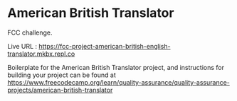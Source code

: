 # American British Translator

FCC challenge.

Live URL : https://fcc-project-american-british-english-translator.mkbx.repl.co

Boilerplate for the American British Translator project, and instructions for building your project can be found at https://www.freecodecamp.org/learn/quality-assurance/quality-assurance-projects/american-british-translator
